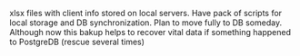 xlsx files with client info stored on local servers. Have pack of scripts for local storage and DB synchronization. Plan to move fully to DB someday. Although now this bakup helps to recover vital data if something happened to PostgreDB (rescue several times) 
